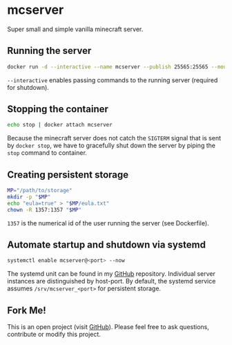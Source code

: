 # mcserver
Super small and simple vanilla minecraft server.

## Running the server
```bash
docker run -d --interactive --name mcserver --publish 25565:25565 --mount type=bind,source=/path/to/storage,target=/mcserver hetsh/mcserver
```
`--interactive` enables passing commands to the running server (required for shutdown).

## Stopping the container
```bash
echo stop | docker attach mcserver
```
Because the minecraft server does not catch the `SIGTERM` signal that is sent by `docker stop`, we have to gracefully shut down the server by piping the `stop` command to container.

## Creating persistent storage
```bash
MP="/path/to/storage"
mkdir -p "$MP"
echo "eula=true" > "$MP/eula.txt"
chown -R 1357:1357 "$MP"
```
`1357` is the numerical id of the user running the server (see Dockerfile).

## Automate startup and shutdown via systemd
```bash
systemctl enable mcserver@<port> --now
```
The systemd unit can be found in my [GitHub](https://github.com/Hetsh/docker-mcserver) repository. Individual server instances are distinguished by host-port. By default, the systemd service assumes `/srv/mcserver_<port>` for persistent storage.

## Fork Me!
This is an open project (visit [GitHub](https://github.com/Hetsh/docker-mcserver)). Please feel free to ask questions, contribute or modify this project.